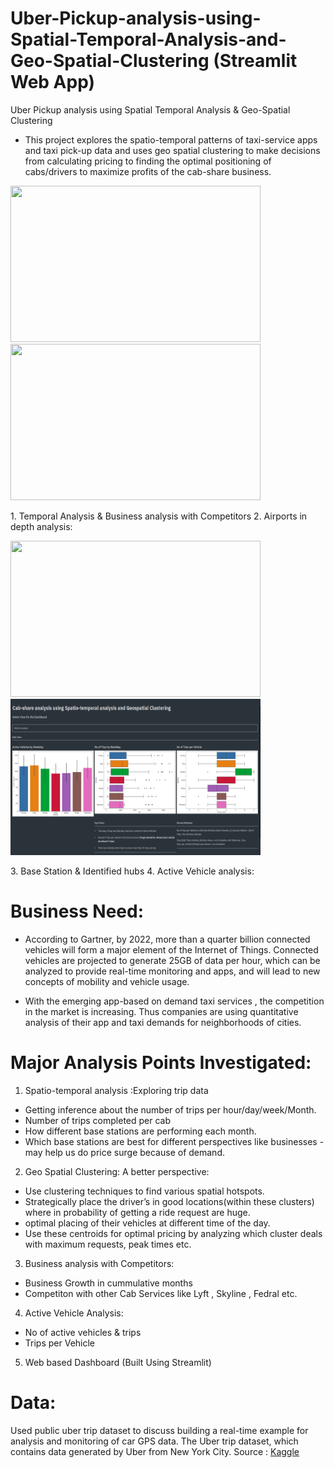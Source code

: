 # Uber-Pickup-analysis-using-Spatial-Temporal-Analysis-and-Geo-Spatial-Clustering (Streamlit Web App)
Uber Pickup analysis using Spatial Temporal Analysis &amp; Geo-Spatial Clustering

* This project explores the spatio-temporal patterns of taxi-service apps and taxi pick-up data and uses geo spatial clustering to make decisions from calculating pricing to finding the optimal positioning of cabs/drivers to maximize profits of the cab-share business. 

<p float="left">
<img src="./Demo/demo1.gif" width="400" height="250"/>
<img src="./Demo/demo2.gif" width="400" height="250"/>
<figcaption> 1. Temporal Analysis & Business analysis with Competitors     2. Airports in depth analysis:</figcaption> 
</p>


<p float="left">
<img src="./Demo/demo3.gif" width="400" height="250"/>
<img src="./Demo/demo4.png" width="400" height="250"/>
<figcaption> 3. Base Station & Identified hubs     4. Active Vehicle analysis:</figcaption> 
</p>

# Business Need:
* According to Gartner, by 2022, more than a  quarter billion connected vehicles will form a major element of the Internet of Things. Connected vehicles are projected to generate 25GB of data per hour, which can be analyzed to provide real-time monitoring and apps, and will lead to new concepts of mobility and vehicle usage.

* With the emerging app-based on demand taxi services , the competition in the market is increasing. Thus companies are using quantitative analysis of their app and taxi demands for neighborhoods of cities.

# Major Analysis Points Investigated:
1. Spatio-temporal analysis :Exploring trip data
* Getting inference about the number of trips per hour/day/week/Month.
* Number of trips completed per cab
* How different base stations are performing each month.
* Which base stations are best for different perspectives like businesses - may help us do price surge because of demand.

2. Geo Spatial Clustering: A better perspective:
* Use clustering techniques to find various spatial hotspots.
* Strategically place the driver’s in good locations(within these clusters) where in probability of getting a ride request are huge.
* optimal placing of their vehicles at different time of the day.
* Use these centroids for optimal pricing by analyzing which cluster deals with maximum requests, peak times etc.

3. Business analysis with Competitors:
  * Business Growth in cummulative months 
  * Competiton with other Cab Services like Lyft , Skyline , Fedral etc.
4. Active Vehicle Analysis:
  * No of active vehicles & trips
  * Trips per Vehicle
5. Web based Dashboard (Built Using Streamlit)



# Data:
Used public uber trip dataset to discuss building a real-time example for analysis and monitoring of car GPS data. The Uber trip dataset, which contains data generated by Uber from New York City.
Source : <a href="https://www.kaggle.com/fivethirtyeight/uber-pickups-in-new-york-city/notebooks?sortBy=hotness&group=everyone&pageSize=20&datasetId=360">Kaggle</a>



